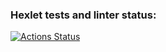 ### Hexlet tests and linter status:
[![Actions Status](https://github.com/denis228-420/backend-project-lvl1/workflows/hexlet-check/badge.svg)](https://github.com/denis228-420/backend-project-lvl1/actions)